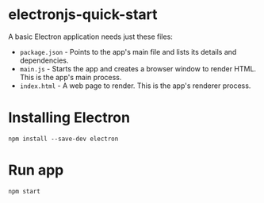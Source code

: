 # electronjs-quick-start

A basic Electron application needs just these files:
  
  -  ```package.json``` - Points to the app's main file and lists its details and dependencies.
  -  ```main.js``` - Starts the app and creates a browser window to render HTML. This is the app's main process.
  -  ```index.html``` - A web page to render. This is the app's renderer process.

 # Installing Electron
 
 ```
 npm install --save-dev electron
 ```
 # Run app
 ```
 npm start
 ```
